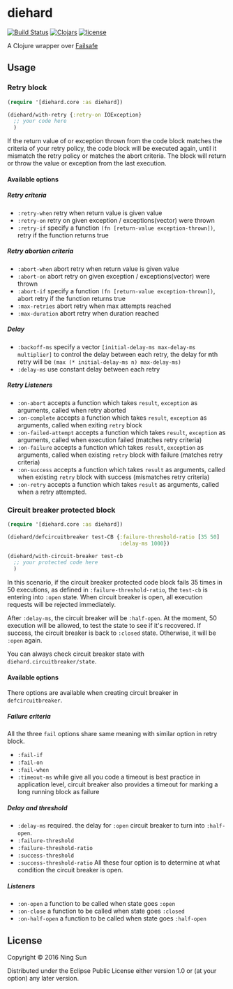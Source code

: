 # diehard

[![Build
Status](https://travis-ci.org/sunng87/diehard.svg?branch=master)](https://travis-ci.org/sunng87/diehard)
[![Clojars](https://img.shields.io/clojars/v/diehard.svg?maxAge=2592000)]()
[![license](https://img.shields.io/github/license/sunng87/diehard.svg?maxAge=2592000)]()

A Clojure wrapper over [Failsafe](https://github.com/jhalterman/failsafe)

## Usage

### Retry block

```clojure
(require '[diehard.core :as diehard])

(diehard/with-retry {:retry-on IOException}
  ;; your code here
  )

```

If the return value of or exception thrown from the code block matches
the criteria of your retry policy, the code block will be executed
again, until it mismatch the retry policy or matches the abort
criteria. The block will return or throw the value or exception from
the last execution.

#### Available options

##### Retry criteria

* `:retry-when` retry when return value is given value
* `:retry-on` retry on given exception / exceptions(vector) were thrown
* `:retry-if` specify a function `(fn [return-value
  exception-thrown])`, retry if the function returns true

##### Retry abortion criteria

* `:abort-when` abort retry when return value is given value
* `:abort-on` abort retry on given exception / exceptions(vector) were
  thrown
* `:abort-if` specify a function `(fn [return-value
  exception-thrown])`, abort retry if the function returns true
* `:max-retries` abort retry when max attempts reached
* `:max-duration` abort retry when duration reached

##### Delay

* `:backoff-ms` specify a vector `[initial-delay-ms max-delay-ms
  multiplier]` to control the delay between each retry, the delay for
  **n**th retry will be `(max (* initial-delay-ms n) max-delay-ms)`
* `:delay-ms` use constant delay between each retry

##### Retry Listeners

* `:on-abort` accepts a function which takes `result`, `exception` as
  arguments, called when retry aborted
* `:on-complete` accepts a function which takes `result`, `exception` as
  arguments, called when exiting `retry` block
* `:on-failed-attempt` accepts a function which takes `result`,
  `exception` as arguments, called when execution failed (matches
  retry criteria)
* `:on-failure` accepts a function which takes `result`,
  `exception` as arguments, called when existing `retry` block with
  failure (matches retry criteria)
* `:on-success` accepts a function which takes `result` as arguments,
  called when existing `retry` block with success (mismatches retry
  criteria)
* `:on-retry` accepts a function which takes `result` as arguments,
  called when a retry attempted.

### Circuit breaker protected block

```clj
(require '[diehard.core :as diehard])

(diehard/defcircuitbreaker test-CB {:failure-threshold-ratio [35 50]
                                    :delay-ms 1000})

(diehard/with-circuit-breaker test-cb
  ;; your protected code here
  )
```

In this scenario, if the circuit breaker protected code block fails 35
times in 50 executions, as defined in `:failure-threshold-ratio`, the
`test-cb` is entering into `:open` state. When circuit breaker is
open, all execution requests will be rejected immediately.

After `:delay-ms`, the circuit breaker will be `:half-open`. At the
moment, 50 execution will be allowed, to test the state to see if it's
recovered. If success, the circuit breaker is back to `:closed`
state. Otherwise, it will be `:open` again.

You can always check circuit breaker state with
`diehard.circuitbreaker/state`.


#### Available options

There options are available when creating circuit breaker in
`defcircuitbreaker`.

##### Failure criteria

All the three `fail` options share same meaning with similar option in
retry block.

* `:fail-if`
* `:fail-on`
* `:fail-when`
* `:timeout-ms` while give all you code a timeout is best practice in
  application level, circuit breaker also provides a timeout for
  marking a long running block as failure


##### Delay and threshold

* `:delay-ms` required. the delay for `:open` circuit breaker to turn
  into `:half-open`.
* `:failure-threshold`
* `:failure-threshold-ratio`
* `:success-threshold`
* `:success-threshold-ratio` All these four option is to determine at
  what condition the circuit breaker is open.

##### Listeners

* `:on-open` a function to be called when state goes `:open`
* `:on-close` a function to be called when state goes `:closed`
* `:on-half-open` a function to be called when state goes `:half-open`

## License

Copyright © 2016 Ning Sun

Distributed under the Eclipse Public License either version 1.0 or (at
your option) any later version.
